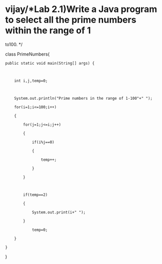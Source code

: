 # vijay/*Lab 2.1)Write a Java program to select all the prime numbers within the range of 1 

to100. */

class PrimeNumbers{

	public static void main(String[] args) {		

    

        int i,j,temp=0;

    

        System.out.println("Prime numbers in the range of 1-100"+" ");

		for(i=1;i<=100;i++)

		{

			for(j=1;j<=i;j++)

			{

				if(i%j==0)

				{

					temp++;

				}

			}

      

			if(temp==2)

			{

				System.out.print(i+" ");

			}

				temp=0;

		}

	}

}
